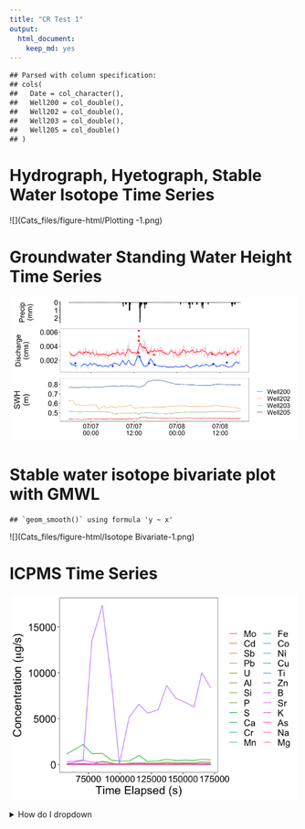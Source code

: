 ```yaml
---
title: "CR Test 1"
output: 
  html_document: 
    keep_md: yes
---
```







```
## Parsed with column specification:
## cols(
##   Date = col_character(),
##   Well200 = col_double(),
##   Well202 = col_double(),
##   Well203 = col_double(),
##   Well205 = col_double()
## )
```





# Hydrograph, Hyetograph, Stable Water Isotope Time Series

![](Cats_files/figure-html/Plotting -1.png)<!-- -->

# Groundwater Standing Water Height Time Series

![](Cats_files/figure-html/Wells-1.png)<!-- -->

# Stable water isotope bivariate plot with GMWL


```
## `geom_smooth()` using formula 'y ~ x'
```

![](Cats_files/figure-html/Isotope Bivariate-1.png)<!-- -->


# ICPMS Time Series 

![](Cats_files/figure-html/ICPMS-1.png)<!-- -->

<details>
<summary> How do I dropdown </summary>
<br>
This is how you dropdown.
</details>


